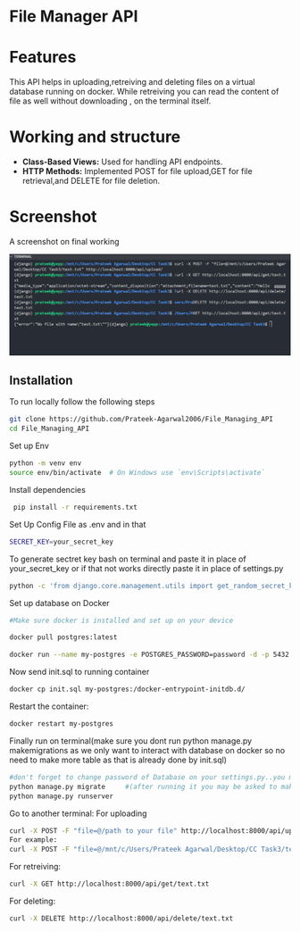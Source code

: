 
# File Manager API



# Features

This API helps in uploading,retreiving and deleting files on a virtual database running on docker. While retreiving you can read the content of file as well without downloading , on the terminal itself.

# Working and structure

- **Class-Based Views:** Used for handling API endpoints.
- **HTTP Methods:** Implemented POST for file upload,GET for file retrieval,and DELETE for file deletion.



# Screenshot

A screenshot on final working




![App Screenshot](asset/screenshot.png)



## Installation
To run locally follow the following steps


```bash
git clone https://github.com/Prateek-Agarwal2006/File_Managing_API
cd File_Managing_API
```
Set up Env 
```bash
python -m venv env
source env/bin/activate  # On Windows use `env\Scripts\activate`
```
Install dependencies
```bash
 pip install -r requirements.txt
```
Set Up Config File as .env and in that
```bash
SECRET_KEY=your_secret_key
```
To generate sectret key bash on terminal and paste it in place of your_secret_key or if that not works directly paste it in place of settings.py
```bash
python -c 'from django.core.management.utils import get_random_secret_key; print(get_random_secret_key())'

```
Set up database on Docker
```bash
#Make sure docker is installed and set up on your device

```
```bash
docker pull postgres:latest

```
```bash
docker run --name my-postgres -e POSTGRES_PASSWORD=password -d -p 5432:5432 postgres       #you can change password according to you

```
Now send init.sql to running container
```bash
docker cp init.sql my-postgres:/docker-entrypoint-initdb.d/

```
Restart the container:
```bash
docker restart my-postgres
```
Finally run on terminal(make sure you dont run python manage.py makemigrations as we only want to interact with database on docker so no need to make more table as that is already done by init.sql)
```bash
#don't forget to change password of Database on your settings.py..you may use .env for that
python manage.py migrate     #(after running it you may be asked to makemigrations but don't do that)
python manage.py runserver

```

Go to another terminal:
For uploading
```bash
curl -X POST -F "file=@/path to your file" http://localhost:8000/api/upload/
For example:
curl -X POST -F "file=@/mnt/c/Users/Prateek Agarwal/Desktop/CC Task3/text.txt" http://localhost:8000/api/upload/

```
For retreiving:
```bash
curl -X GET http://localhost:8000/api/get/text.txt
```
For deleting:
```bash
curl -X DELETE http://localhost:8000/api/delete/text.txt
```


